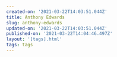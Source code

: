 ```yaml
---
created-on: '2021-03-22T14:03:51.044Z'
title: Anthony Edwards
slug: anthony-edwards
updated-on: '2021-03-22T14:03:51.044Z'
published-on: '2021-03-22T14:04:46.497Z'
layout: '[tags].html'
tags: tags
---
```



